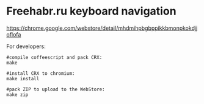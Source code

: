 # Freehabr.ru keyboard navigation

https://chrome.google.com/webstore/detail/mhdmihpbgbppikkbmonpkokdjjoflofa

For developers:

```
#compile coffeescript and pack CRX:
make

#install CRX to chromium:
make install

#pack ZIP to upload to the WebStore:
make zip

```